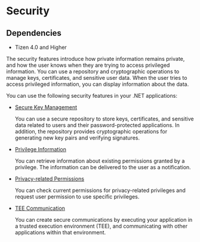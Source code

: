 # Security
## Dependencies
-   Tizen 4.0 and Higher

The security features introduce how private information remains private, and how the user knows when they are trying to access privileged information. You can use a repository and cryptographic operations to manage keys, certificates, and sensitive user data. When the user tries to access privileged information, you can display information about the data.

You can use the following security features in your .NET applications:

-   [Secure Key Management](secure-repository.md)

    You can use a secure repository to store keys, certificates, and sensitive data related to users and their password-protected applications. In addition, the repository provides cryptographic operations for generating new key pairs and verifying signatures.

-   [Privilege Information](privilege.md)

    You can retrieve information about existing permissions granted by a privilege. The information can be delivered to the user as a notification.

-   [Privacy-related Permissions](requesting-permissions.md)

    You can check current permissions for privacy-related privileges and request user permission to use specific privileges.

-   [TEE Communication](libteec.md)

    You can create secure communications by executing your application in a trusted execution environment (TEE), and communicating with other applications within that environment.


